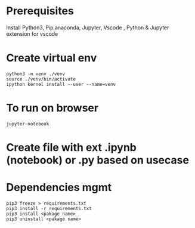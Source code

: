 # Prerequisites
Install Python3, Pip,anaconda, Jupyter, Vscode , Python & Jupyter extension for vscode

# Create virtual env
```
python3 -m venv ./venv  
source ./venv/bin/activate
ipython kernel install --user --name=venv
```
# To run on browser

```
jupyter-notebook
```

# Create file with ext .ipynb (notebook) or .py based on usecase


# Dependencies mgmt
```
pip3 freeze > requirements.txt
pip3 install -r requirements.txt
pip3 install <pakage name>
pip3 uninstall <pakage name>
```